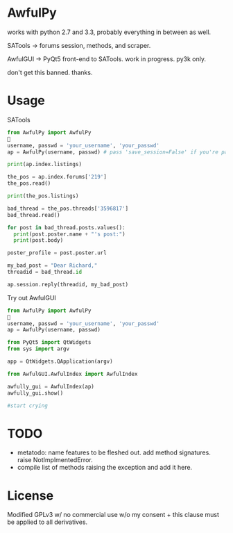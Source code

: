 AwfulPy
=======

works with python 2.7 and 3.3, probably everything in between as well. 

SATools -> forums session, methods, and scraper. 

AwfulGUI -> PyQt5 front-end to SATools. work in progress. py3k only.

don't get this banned. thanks.

Usage
=======


SATools
```python
from AwfulPy import AwfulPy

username, passwd = 'your_username', 'your_passwd'
ap = AwfulPy(username, passwd) # pass 'save_session=False' if you're paranoid

print(ap.index.listings)

the_pos = ap.index.forums['219']
the_pos.read()

print(the_pos.listings)

bad_thread = the_pos.threads['3596817']
bad_thread.read()

for post in bad_thread.posts.values():
  print(post.poster.name + "'s post:")
  print(post.body)

poster_profile = post.poster.url

my_bad_post = "Dear Richard,"
threadid = bad_thread.id

ap.session.reply(threadid, my_bad_post)


```

Try out AwfulGUI

```python
from AwfulPy import AwfulPy

username, passwd = 'your_username', 'your_passwd'
ap = AwfulPy(username, passwd)

from PyQt5 import QtWidgets
from sys import argv

app = QtWidgets.QApplication(argv)

from AwfulGUI.AwfulIndex import AwfulIndex

awfully_gui = AwfulIndex(ap)
awfully_gui.show()

#start crying
```

TODO
====

+ metatodo: name features to be fleshed out. add method signatures. raise NotImplmentedError.
+ compile list of methods raising the exception and add it here.



License
========

Modified GPLv3 w/ no commercial use w/o my consent + this clause must be applied to all derivatives.
